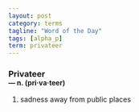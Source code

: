 ```yaml
---
layout: post
category: terms
tagline: "Word of the Day"
tags: [alpha_p]
term: privateer
---
```


<h3>Privateer<br/> <small>&mdash; n. (pri<span>&middot;</span>va<span>&middot;</span>teer)</small></h3>
<p><ol>
<li>sadness away from public places</li>
</ol></p>
